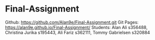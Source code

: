 # Final-Assignment
Github: https://github.com/Alan9e/Final-Assignment.git
Git Pages: https://alan9e.github.io/Final-Assignment/
Students: Alan Ali s356488, Christina Jurika s195443, Ali Fariz s362111, Tommy Gabrielsen s320884
